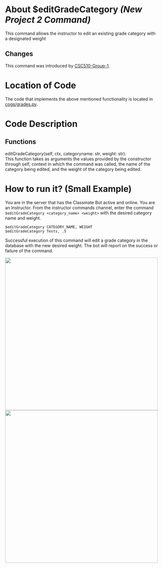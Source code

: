 # About $editGradeCategory _(New Project 2 Command)_
This command allows the instructor to edit an existing grade category with a designated weight
## Changes

This command was introduced by [CSC510-Group-1](https://github.com/nfoster1492/ClassMateBot-1/).

# Location of Code
The code that implements the above mentioned functionality is located in [cogs/grades.py](https://github.com/maddaicita/ClassMateBot-1.1/tree/main/cogs/grades.py).

# Code Description
## Functions
editGradeCategory(self, ctx, categoryname: str, weight: str): <br>
This function takes as arguments the values provided by the constructor through self, context in which the command was called, the name of the category being edited, and the weight of the category being edited.

# How to run it? (Small Example)
You are in the server that has the Classmate Bot active and online. You are an Instructor. From the instructor commands channel, enter the command `$editGradeCategory <category_name> <weight>` with the desired category name and weight.

```
$editGradeCategory CATEGORY_NAME, WEIGHT
$editGradeCategory Tests, .5
```
Successful execution of this command will edit a grade category in the database with the new desired weight. The bot will report on the success or failure of the command.

<img src="https://github.com/maddaicita/ClassMateBot-1.1/blob/main/data/proj2media/editGradeCategoryHelp.PNG?raw=true" width="500">

<img src="https://github.com/maddaicita/ClassMateBot-1.1/blob/main/data/proj2media/editGradeCategory.PNG?raw=true" width="500">